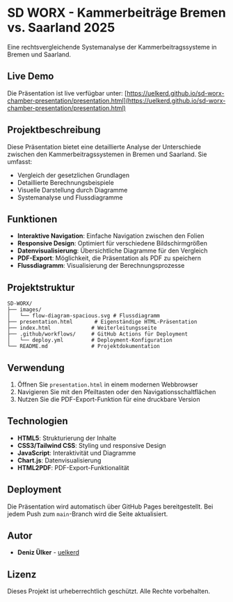 # SD WORX - Kammerbeiträge Bremen vs. Saarland 2025

Eine rechtsvergleichende Systemanalyse der Kammerbeitragssysteme in Bremen und Saarland.

## Live Demo

Die Präsentation ist live verfügbar unter: [https://uelkerd.github.io/sd-worx-chamber-presentation/presentation.html](https://uelkerd.github.io/sd-worx-chamber-presentation/presentation.html)

## Projektbeschreibung

Diese Präsentation bietet eine detaillierte Analyse der Unterschiede zwischen den Kammerbeitragssystemen in Bremen und Saarland. Sie umfasst:

- Vergleich der gesetzlichen Grundlagen
- Detaillierte Berechnungsbeispiele
- Visuelle Darstellung durch Diagramme
- Systemanalyse und Flussdiagramme

## Funktionen

- **Interaktive Navigation**: Einfache Navigation zwischen den Folien
- **Responsive Design**: Optimiert für verschiedene Bildschirmgrößen
- **Datenvisualisierung**: Übersichtliche Diagramme für den Vergleich
- **PDF-Export**: Möglichkeit, die Präsentation als PDF zu speichern
- **Flussdiagramm**: Visualisierung der Berechnungsprozesse

## Projektstruktur

```
SD-WORX/
├── images/
│   └── flow-diagram-spacious.svg # Flussdiagramm
├── presentation.html       # Eigenständige HTML-Präsentation
├── index.html             # Weiterleitungsseite
├── .github/workflows/     # GitHub Actions für Deployment
│   └── deploy.yml         # Deployment-Konfiguration
└── README.md              # Projektdokumentation
```

## Verwendung

1. Öffnen Sie `presentation.html` in einem modernen Webbrowser
2. Navigieren Sie mit den Pfeiltasten oder den Navigationsschaltflächen
3. Nutzen Sie die PDF-Export-Funktion für eine druckbare Version

## Technologien

- **HTML5**: Strukturierung der Inhalte
- **CSS3/Tailwind CSS**: Styling und responsive Design
- **JavaScript**: Interaktivität und Diagramme
- **Chart.js**: Datenvisualisierung
- **HTML2PDF**: PDF-Export-Funktionalität

## Deployment

Die Präsentation wird automatisch über GitHub Pages bereitgestellt. Bei jedem Push zum `main`-Branch wird die Seite aktualisiert.

## Autor

- **Deniz Ülker** - [uelkerd](https://github.com/uelkerd)

## Lizenz

Dieses Projekt ist urheberrechtlich geschützt. Alle Rechte vorbehalten.
